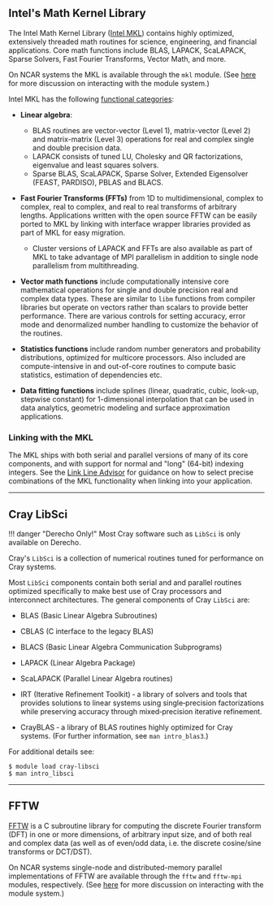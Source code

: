 

## Intel's Math Kernel Library

The Intel Math Kernel Library ([Intel MKL](https://www.intel.com/content/www/us/en/developer/tools/oneapi/onemkl.html)) contains highly optimized, extensively threaded math routines for science, engineering, and financial applications. Core math functions include BLAS, LAPACK, ScaLAPACK, Sparse Solvers, Fast Fourier Transforms, Vector Math, and more.

On NCAR systems the MKL is available through the `mkl` module.  (See [here](./user-environment/modules.md) for more discussion on interacting with the module system.)

Intel MKL has the following [functional categories](https://en.wikipedia.org/wiki/Math_Kernel_Library):

- **Linear algebra**:
    - BLAS routines are vector-vector (Level 1), matrix-vector (Level 2) and matrix-matrix (Level 3) operations for real and complex single and double precision data.
    - LAPACK consists of tuned LU, Cholesky and QR factorizations, eigenvalue and least squares solvers.
    - Sparse BLAS, ScaLAPACK, Sparse Solver, Extended Eigensolver (FEAST, PARDISO), PBLAS and BLACS.

- **Fast Fourier Transforms (FFTs)** from 1D to multidimensional, complex to complex, real to complex, and real to real transforms of arbitrary lengths. Applications written with the open source FFTW can be easily ported to MKL by linking with interface wrapper libraries provided as part of MKL for easy migration.

    - Cluster versions of LAPACK and FFTs are also available as part of MKL to take advantage of MPI parallelism in addition to single node parallelism from multithreading.

- **Vector math functions** include computationally intensive core mathematical operations for single and double precision real and complex data types. These are similar to `libm` functions from compiler libraries but operate on vectors rather than scalars to provide better performance. There are various controls for setting accuracy, error mode and denormalized number handling to customize the behavior of the routines.

- **Statistics functions** include random number generators and probability distributions, optimized for multicore processors. Also included are compute-intensive in and out-of-core routines to compute basic statistics, estimation of dependencies etc.

- **Data fitting functions** include splines (linear, quadratic, cubic, look-up, stepwise constant) for 1-dimensional interpolation that can be used in data analytics, geometric modeling and surface approximation applications.


### Linking with the MKL
The MKL ships with both serial and parallel versions of many of its core components, and with support for normal and "long" (64-bit) indexing integers. See the
[Link Line Advisor](https://www.intel.com/content/www/us/en/developer/tools/oneapi/onemkl-link-line-advisor.html) for guidance on how to select precise combinations of the MKL functionality when linking into your application.

---

## Cray LibSci

!!! danger "Derecho Only!"
    Most Cray software such as `LibSci` is only available on Derecho.

Cray's `LibSci` is a collection of numerical routines tuned for performance on Cray systems.

Most `LibSci` components contain both serial and and parallel routines optimized specifically to make best use of Cray processors and interconnect architectures. The general components of Cray `LibSci` are:

- BLAS (Basic Linear Algebra Subroutines)

- CBLAS (C interface to the legacy BLAS)

- BLACS (Basic Linear Algebra Communication Subprograms)

- LAPACK (Linear Algebra Package)

- ScaLAPACK (Parallel Linear Algebra routines)

- IRT (Iterative Refinement Toolkit) ‐ a library of solvers and tools
  that provides solutions to linear systems using single‐precision
  factorizations while preserving accuracy through mixed‐precision
  iterative refinement.

- CrayBLAS ‐ a library of BLAS routines highly optimized for Cray
   systems. (For further information, see `man intro_blas3`.)

For additional details see:
```console
$ module load cray-libsci
$ man intro_libsci
```

---

## FFTW

[FFTW](https://www.fftw.org/) is a C subroutine library for computing the discrete Fourier transform (DFT) in one or more dimensions, of arbitrary input size, and of both real and complex data (as well as of even/odd data, i.e. the discrete cosine/sine transforms or DCT/DST).

On NCAR systems single-node and distributed-memory parallel implementations of FFTW are available through the `fftw` and `fftw-mpi` modules, respectively. (See [here](./user-environment/modules.md) for more discussion on interacting with the module system.)
